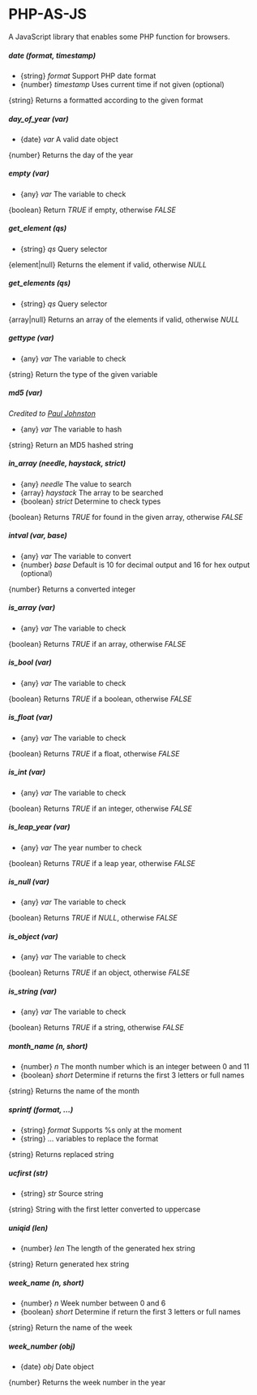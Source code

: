 # PHP-AS-JS
A JavaScript library that enables some PHP function for browsers.

##### date (_format_, _timestamp_)

- {string} _format_ Support PHP date format
- {number} _timestamp_ Uses current time if not given (optional)

{string} Returns a formatted according to the given format
    
##### day_of_year (_var_)

- {date} _var_ A valid date object
    
{number} Returns the day of the year

##### empty (_var_)

- {any} _var_ The variable to check

{boolean} Return _TRUE_ if empty, otherwise _FALSE_

##### get_element (_qs_)

- {string} _qs_ Query selector

{element|null} Returns the element if valid, otherwise _NULL_

##### get_elements (_qs_)

- {string} _qs_ Query selector

{array|null} Returns an array of the elements if valid, otherwise _NULL_

##### gettype (_var_)

- {any} _var_ The variable to check

{string} Return the type of the given variable

##### md5 (_var_)

_Credited to [Paul Johnston](http://pajhome.org.uk/crypt/md5/md5.html)_

- {any} _var_ The variable to hash

{string} Return an MD5 hashed string

##### in_array (_needle_, _haystack_, _strict_)

- {any} _needle_ The value to search
- {array} _haystack_ The array to be searched
- {boolean} _strict_ Determine to check types

{boolean} Returns _TRUE_ for found in the given array, otherwise _FALSE_

##### intval (_var_, _base_)

- {any} _var_ The variable to convert
- {number} _base_ Default is 10 for decimal output and 16 for hex output (optional)

{number} Returns a converted integer

##### is_array (_var_)

- {any} _var_ The variable to check

{boolean} Returns _TRUE_ if an array, otherwise _FALSE_

##### is_bool (_var_)

- {any} _var_ The variable to check

{boolean} Returns _TRUE_ if a boolean, otherwise _FALSE_

##### is_float (_var_)

- {any} _var_ The variable to check

{boolean} Returns _TRUE_ if a float, otherwise _FALSE_

##### is_int (_var_)

- {any} _var_ The variable to check

{boolean} Returns _TRUE_ if an integer, otherwise _FALSE_

##### is_leap_year (_var_)

- {any} _var_ The year number to check

{boolean} Returns _TRUE_ if a leap year, otherwise _FALSE_

##### is_null (_var_)

- {any} _var_ The variable to check

{boolean} Returns _TRUE_ if _NULL_, otherwise _FALSE_

##### is_object (_var_)

- {any} _var_ The variable to check

{boolean} Returns _TRUE_ if an object, otherwise _FALSE_

##### is_string (_var_)

- {any} _var_ The variable to check

{boolean} Returns _TRUE_ if a string, otherwise _FALSE_

##### month_name (_n_, _short_)

- {number} _n_ The month number which is an integer between 0 and 11
- {boolean} _short_ Determine if returns the first 3 letters or full names

{string} Returns the name of the month

##### sprintf (_format_, ...)

- {string} _format_ Supports %s only at the moment
- {string} ... variables to replace the format

{string} Returns replaced string

##### ucfirst (_str_)

- {string} _str_ Source string

{string} String with the first letter converted to uppercase

##### uniqid (_len_)

- {number} _len_ The length of the generated hex string

{string} Return generated hex string

##### week_name (_n_, _short_)

- {number} _n_ Week number between 0 and 6
- {boolean} _short_ Determine if return the first 3 letters or full names

{string} Return the name of the week

##### week_number (_obj_)

- {date} _obj_ Date object

{number} Returns the week number in the year